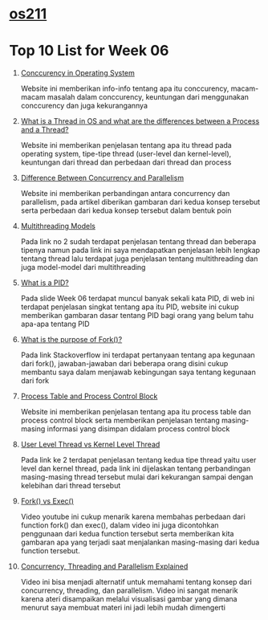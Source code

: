 # [os211](https://rafimoreno.github.io/os211/)
# Top 10 List for Week 06
1. [Conccurency in Operating System](https://www.geeksforgeeks.org/concurrency-in-operating-system/)
    
   Website ini memberikan info-info tentang apa itu conccurency, macam-macam masalah dalam conccurency, keuntungan dari
   menggunakan conccurency dan juga kekurangannya
2. [What is a Thread in OS and what are the differences between a Process and a Thread?](https://afteracademy.com/blog/what-is-a-thread-in-os-and-what-are-the-differences-between-a-process-and-a-thread)

   Website ini memberikan penjelasan tentang apa itu thread pada operating system, tipe-tipe thread (user-level dan
   kernel-level), keuntungan dari thread dan perbedaan dari thread dan process
3. [Difference Between Concurrency and Parallelism](https://www.geeksforgeeks.org/difference-between-concurrency-and-parallelism/)   

   Website ini memberikan perbandingan antara concurrency dan parallelism, pada artikel diberikan gambaran dari kedua
   konsep tersebut serta perbedaan dari kedua konsep tersebut dalam bentuk poin
4. [Multithreading Models](https://binaryterms.com/multithreading-models-in-operating-system.html)  

   Pada link no 2 sudah terdapat penjelasan tentang thread dan beberapa tipenya namun pada link ini saya mendapatkan penjelasan
   lebih lengkap tentang thread lalu terdapat juga penjelasan tentang multithreading dan juga model-model dari
   multithreading
5. [What is a PID?](https://www.computerhope.com/jargon/p/pid.htm)

   Pada slide Week 06 terdapat muncul banyak sekali kata PID, di web ini terdapat penjelasan singkat tentang 
   apa itu PID, website ini cukup memberikan gambaran dasar tentang PID bagi orang yang belum tahu apa-apa
   tentang PID
6. [What is the purpose of Fork()?](https://stackoverflow.com/questions/985051/what-is-the-purpose-of-fork)   

   Pada link Stackoverflow ini terdapat pertanyaan tentang apa kegunaan dari fork(), jawaban-jawaban dari
   beberapa orang disini cukup membantu saya dalam menjawab kebingungan saya tentang kegunaan dari fork
7. [Process Table and Process Control Block](https://www.geeksforgeeks.org/process-table-and-process-control-block-pcb/)   

   Website ini memberikan penjelasan tentang apa itu process table dan process control block serta memberikan
   penjelasan tentang masing-masing informasi yang disimpan didalam process control block
8. [User Level Thread vs Kernel Level Thread](https://www.tutorialspoint.com/user-level-threads-and-kernel-level-threads)   

   Pada link ke 2 terdapat penjelasan tentang kedua tipe thread yaitu user level dan kernel thread, pada link ini dijelaskan
   tentang perbandingan masing-masing thread tersebut mulai dari kekurangan sampai dengan kelebihan dari thread tersebut
9. [Fork() vs Exec()](https://www.youtube.com/watch?v=IFEFVXvjiHY&ab_channel=NesoAcademy)   

   Video youtube ini cukup menarik karena membahas perbedaan dari function fork() dan exec(), dalam
   video ini juga dicontohkan penggunaan dari kedua function tersebut serta memberikan kita gambaran
   apa yang terjadi saat menjalankan masing-masing dari kedua function tersebut.
10. [Concurrency, Threading and Parallelism Explained](https://www.youtube.com/watch?v=olYdb0DdGtM&ab_channel=TechWithTim)   

    Video ini bisa menjadi alternatif untuk memahami tentang konsep dari concurrency, threading, dan parallelism.
    Video ini sangat menarik karena ateri disampaikan melalui visualisasi gambar yang dimana menurut saya 
    membuat materi ini jadi lebih mudah dimengerti

